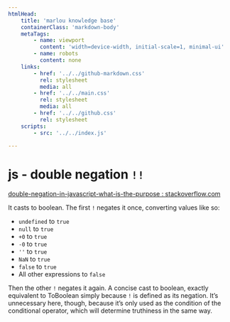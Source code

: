 ```yaml
---
htmlHead:
    title: 'marlou knowledge base' 
    containerClass: 'markdown-body'
    metaTags:
        - name: viewport
          content: 'width=device-width, initial-scale=1, minimal-ui'
        - name: robots
          content: none
    links:
        - href: '../../github-markdown.css'
          rel: stylesheet
          media: all
        - href: '../../main.css'
          rel: stylesheet
          media: all
        - href: '../../github.css'
          rel: stylesheet
    scripts:
        - src: '../../index.js'

---
```


# js - double negation `!!`

[double-negation-in-javascript-what-is-the-purpose : stackoverflow.com](http://stackoverflow.com/questions/10467475/double-negation-in-javascript-what-is-the-purpose)

It casts to boolean. The first `!` negates it once, converting values like so:

- `undefined` to `true`
- `null` to `true`
- `+0` to `true`
- `-0` to `true`
- `''` to `true`
- `NaN` to `true`
- `false` to `true`
- All other expressions to `false`

Then the other `!` negates it again. A concise cast to boolean, exactly equivalent to ToBoolean simply because `!` is defined as its negation. It’s unnecessary here, though, because it’s only used as the condition of the conditional operator, which will determine truthiness in the same way.
